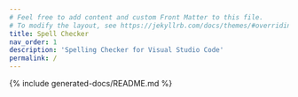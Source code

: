 ```yaml
---
# Feel free to add content and custom Front Matter to this file.
# To modify the layout, see https://jekyllrb.com/docs/themes/#overriding-theme-defaults
title: Spell Checker
nav_order: 1
description: 'Spelling Checker for Visual Studio Code'
permalink: /
---
```


{% include generated-docs/README.md %}
